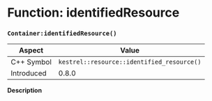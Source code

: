 
# Function: identifiedResource
### `Container:identifiedResource()`

| Aspect | Value |
| --- | --- |
| C++ Symbol | `kestrel::resource::identified_resource()` |
| Introduced | 0.8.0 |

**Description**



